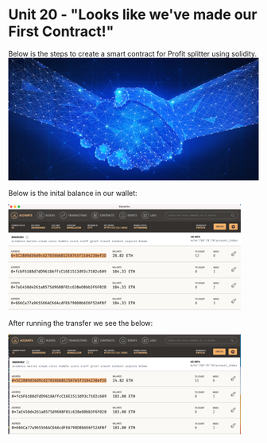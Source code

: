 # **Unit 20 - "Looks like we've made our First Contract!"**

Below is the steps to create a smart contract for Profit splitter using solidity.
![Image](https://github.com/pyagh11/HW20/blob/main/smart-contract%20(1).png)

Below is the inital balance in our wallet:

![Imageofinitialbalance](https://github.com/pyagh11/HW20/blob/main/initialbalance.png)

After running the transfer we see the below:

![Imageofnewbalance](https://github.com/pyagh11/HW20/blob/main/newbalance.png)
